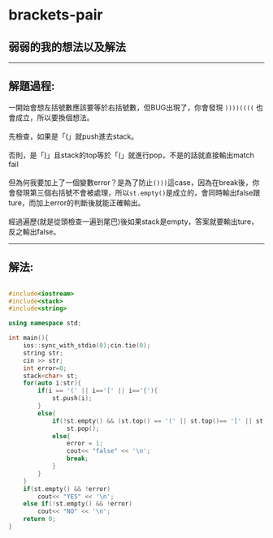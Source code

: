 # brackets-pair
## 弱弱的我的想法以及解法
------------
## 解題過程:
一開始會想左括號數應該要等於右括號數，但BUG出現了，你會發現 `))))((((` 也會成立，所以要換個想法。
<br>
<br>
先檢查，如果是「(」就push進去stack。
<br>
<br>
否則，是「)」且stack的top等於「(」就進行pop，不是的話就直接輸出match fail
<br><br>
但為何我要加上了一個變數error？是為了防止`()))`這case，因為在break後，你會發現第三個右括號不會被處理，所以`st.empty()`是成立的，會同時輸出false跟ture，而加上error的判斷後就能正確輸出。
<br>
<br>
經過遍歷(就是從頭檢查一遍到尾巴)後如果stack是empty，答案就要輸出ture，反之輸出false。

------------
## 解法:
```cpp

#include<iostream>
#include<stack>
#include<string>

using namespace std;

int main(){
	ios::sync_with_stdio(0);cin.tie(0);
	string str;
	cin >> str;
	int error=0;
	stack<char> st;
	for(auto i:str){
		if(i == '(' || i=='[' || i=='{'){
			st.push(i);
		}
		else{
			if(!st.empty() && (st.top() == '(' || st.top()== '[' || st.top()== '{'))
				st.pop();
			else{
				error = 1;
				cout<< "false" << '\n';
				break;
			}
		}
	}
	if(st.empty() && !error)
		cout<< "YES" << '\n';
	else if(!st.empty() && !error)
		cout<< "NO" << '\n';
	return 0;
}

```
